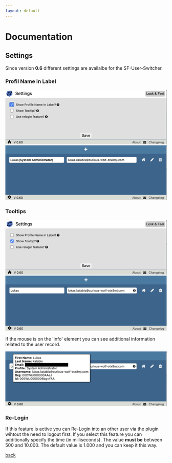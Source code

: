 ```yaml
---
layout: default
---
```


# Documentation

## Settings

Since version **0.6** different settings are availalbe for the SF-User-Switcher.

### <a name="labels">Profil Name in Label

![Profile Label Setting](../assets/img/label0.png)
![Profile Label View](../assets/img/label1.png)

### <a name="tooltips">Tooltips

![Tooltip Setting](../assets/img/tooltip0.png)
![Plugin View](../assets/img/tooltip1.png)

If the mouse is on the 'info' element you can see additional information related to the user record.

![Tooltip View](../assets/img/tooltip2.png)

### <a name="relogin">Re-Login

If this feature is active you can Re-Login into an other user via the plugin wihtout the need to logout first.
If you select this feature you can additionally specify the time (in milliseconds). The value **must be** between 500 and 10.000.
The default value is 1.000 and you can keep it this way.

[back](./)
